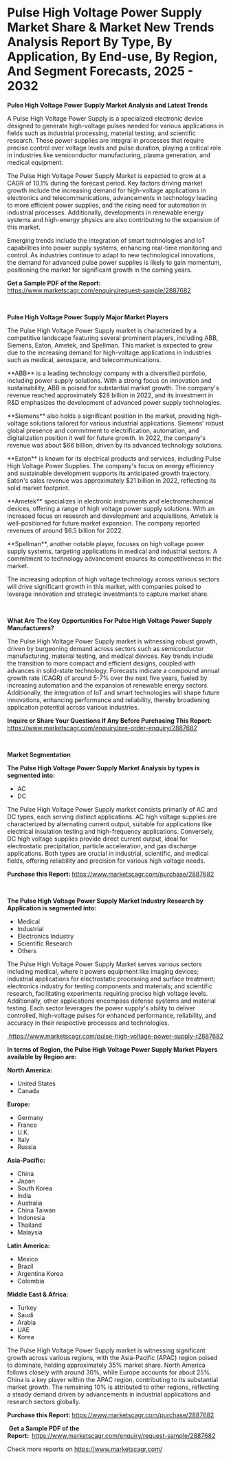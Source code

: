 <p><h1>Pulse High Voltage Power Supply Market Share & Market New Trends Analysis Report By Type, By Application, By End-use, By Region, And Segment Forecasts, 2025 - 2032</h1></p><p><strong>Pulse High Voltage Power Supply Market Analysis and Latest Trends</strong></p>
<p><p>A Pulse High Voltage Power Supply is a specialized electronic device designed to generate high-voltage pulses needed for various applications in fields such as industrial processing, material testing, and scientific research. These power supplies are integral in processes that require precise control over voltage levels and pulse duration, playing a critical role in industries like semiconductor manufacturing, plasma generation, and medical equipment.</p><p>The Pulse High Voltage Power Supply Market is expected to grow at a CAGR of 10.1% during the forecast period. Key factors driving market growth include the increasing demand for high-voltage applications in electronics and telecommunications, advancements in technology leading to more efficient power supplies, and the rising need for automation in industrial processes. Additionally, developments in renewable energy systems and high-energy physics are also contributing to the expansion of this market. </p><p>Emerging trends include the integration of smart technologies and IoT capabilities into power supply systems, enhancing real-time monitoring and control. As industries continue to adapt to new technological innovations, the demand for advanced pulse power supplies is likely to gain momentum, positioning the market for significant growth in the coming years.</p></p>
<p><strong>Get a Sample PDF of the Report:&nbsp;</strong> <a href="https://www.marketscagr.com/enquiry/request-sample/2887682?utm_campaign=3131&utm_medium=2&utm_source=Github&utm_content=ia&utm_term=14032025&utm_id=pulse-high-voltage-power-supply">https://www.marketscagr.com/enquiry/request-sample/2887682</a></p>
<p>&nbsp;</p>
<p><strong>Pulse High Voltage Power Supply Major Market Players</strong></p>
<p><p>The Pulse High Voltage Power Supply market is characterized by a competitive landscape featuring several prominent players, including ABB, Siemens, Eaton, Ametek, and Spellman. This market is expected to grow due to the increasing demand for high-voltage applications in industries such as medical, aerospace, and telecommunications.</p><p>**ABB** is a leading technology company with a diversified portfolio, including power supply solutions. With a strong focus on innovation and sustainability, ABB is poised for substantial market growth. The company's revenue reached approximately $28 billion in 2022, and its investment in R&D emphasizes the development of advanced power supply technologies.</p><p>**Siemens** also holds a significant position in the market, providing high-voltage solutions tailored for various industrial applications. Siemens' robust global presence and commitment to electrification, automation, and digitalization position it well for future growth. In 2022, the company's revenue was about $66 billion, driven by its advanced technology solutions.</p><p>**Eaton** is known for its electrical products and services, including Pulse High Voltage Power Supplies. The company's focus on energy efficiency and sustainable development supports its anticipated growth trajectory. Eaton's sales revenue was approximately $21 billion in 2022, reflecting its solid market footprint.</p><p>**Ametek** specializes in electronic instruments and electromechanical devices, offering a range of high voltage power supply solutions. With an increased focus on research and development and acquisitions, Ametek is well-positioned for future market expansion. The company reported revenues of around $6.5 billion for 2022.</p><p>**Spellman**, another notable player, focuses on high voltage power supply systems, targeting applications in medical and industrial sectors. A commitment to technology advancement ensures its competitiveness in the market.</p><p>The increasing adoption of high voltage technology across various sectors will drive significant growth in this market, with companies poised to leverage innovation and strategic investments to capture market share.</p></p>
<p>&nbsp;</p>
<p><strong>What Are The Key Opportunities For Pulse High Voltage Power Supply Manufacturers?</strong></p>
<p><p>The Pulse High Voltage Power Supply market is witnessing robust growth, driven by burgeoning demand across sectors such as semiconductor manufacturing, material testing, and medical devices. Key trends include the transition to more compact and efficient designs, coupled with advances in solid-state technology. Forecasts indicate a compound annual growth rate (CAGR) of around 5-7% over the next five years, fueled by increasing automation and the expansion of renewable energy sectors. Additionally, the integration of IoT and smart technologies will shape future innovations, enhancing performance and reliability, thereby broadening application potential across various industries.</p></p>
<p><strong>Inquire or Share Your Questions If Any Before Purchasing This Report:</strong> <a href="https://www.marketscagr.com/enquiry/pre-order-enquiry/2887682?utm_campaign=3131&utm_medium=2&utm_source=Github&utm_content=ia&utm_term=14032025&utm_id=pulse-high-voltage-power-supply">https://www.marketscagr.com/enquiry/pre-order-enquiry/2887682</a></p>
<p>&nbsp;</p>
<p><strong>Market Segmentation</strong></p>
<p><strong>The Pulse High Voltage Power Supply Market Analysis by types is segmented into:</strong></p>
<p><ul><li>AC</li><li>DC</li></ul></p>
<p><p>The Pulse High Voltage Power Supply market consists primarily of AC and DC types, each serving distinct applications. AC high voltage supplies are characterized by alternating current output, suitable for applications like electrical insulation testing and high-frequency applications. Conversely, DC high voltage supplies provide direct current output, ideal for electrostatic precipitation, particle acceleration, and gas discharge applications. Both types are crucial in industrial, scientific, and medical fields, offering reliability and precision for various high voltage needs.</p></p>
<p><strong>Purchase this Report:&nbsp;</strong><a href="https://www.marketscagr.com/purchase/2887682?utm_campaign=3131&utm_medium=2&utm_source=Github&utm_content=ia&utm_term=14032025&utm_id=pulse-high-voltage-power-supply">https://www.marketscagr.com/purchase/2887682</a></p>
<p>&nbsp;</p>
<p><strong>The Pulse High Voltage Power Supply Market Industry Research by Application is segmented into:</strong></p>
<p><ul><li>Medical</li><li>Industrial</li><li>Electronics Industry</li><li>Scientific Research</li><li>Others</li></ul></p>
<p><p>The Pulse High Voltage Power Supply Market serves various sectors including medical, where it powers equipment like imaging devices; industrial applications for electrostatic processing and surface treatment; electronics industry for testing components and materials; and scientific research, facilitating experiments requiring precise high voltage levels. Additionally, other applications encompass defense systems and material testing. Each sector leverages the power supply's ability to deliver controlled, high-voltage pulses for enhanced performance, reliability, and accuracy in their respective processes and technologies.</p></p>
<p><a href="https://www.marketscagr.com/pulse-high-voltage-power-supply-r2887682?utm_campaign=3131&utm_medium=2&utm_source=Github&utm_content=ia&utm_term=14032025&utm_id=pulse-high-voltage-power-supply">&nbsp;https://www.marketscagr.com/pulse-high-voltage-power-supply-r2887682</a></p>
<p><strong>In terms of Region, the Pulse High Voltage Power Supply Market Players available by Region are:</strong></p>
<p>
    <p> <strong> North America: </strong>
        <ul>
            <li>United States</li>
            <li>Canada</li>
        </ul>
        </p> 
    <p> <strong> Europe: </strong>
        <ul>
            <li>Germany</li>
            <li>France</li>
            <li>U.K.</li>
            <li>Italy</li>
            <li>Russia</li>
        </ul>
        </p> 
    <p> <strong> Asia-Pacific: </strong>
        <ul>
            <li>China</li>
            <li>Japan</li>
            <li>South Korea</li>
            <li>India</li>
            <li>Australia</li>
            <li>China Taiwan</li>
            <li>Indonesia</li>
            <li>Thailand</li>
            <li>Malaysia</li>
        </ul>
        </p> 
    <p> <strong> Latin America: </strong>
        <ul>
            <li>Mexico</li>
            <li>Brazil</li>
            <li>Argentina Korea</li>
            <li>Colombia</li>
        </ul>
        </p> 
    <p> <strong> Middle East & Africa: </strong>
        <ul>
            <li>Turkey</li>
            <li>Saudi</li>
            <li>Arabia</li>
            <li>UAE</li>
            <li>Korea</li>
        </ul>
    </p>
    </p>
<p><p>The Pulse High Voltage Power Supply market is witnessing significant growth across various regions, with the Asia-Pacific (APAC) region poised to dominate, holding approximately 35% market share. North America follows closely with around 30%, while Europe accounts for about 25%. China is a key player within the APAC region, contributing to its substantial market growth. The remaining 10% is attributed to other regions, reflecting a steady demand driven by advancements in industrial applications and research sectors globally.</p></p>
<p><strong>Purchase this Report: </strong><a href="https://www.marketscagr.com/purchase/2887682?utm_campaign=3131&utm_medium=2&utm_source=Github&utm_content=ia&utm_term=14032025&utm_id=pulse-high-voltage-power-supply">https://www.marketscagr.com/purchase/2887682</a></p>
<p>&nbsp;<strong>Get a Sample PDF of the Report:&nbsp;&nbsp;</strong><a href="https://www.marketscagr.com/enquiry/request-sample/2887682?utm_campaign=3131&utm_medium=2&utm_source=Github&utm_content=ia&utm_term=14032025&utm_id=pulse-high-voltage-power-supply">https://www.marketscagr.com/enquiry/request-sample/2887682</a></p>
<p><strong></strong></p>
<p>Check more reports on <a href="https://www.marketscagr.com/?utm_campaign=3131&utm_medium=2&utm_source=Github&utm_content=ia&utm_term=14032025&utm_id=pulse-high-voltage-power-supply">https://www.marketscagr.com/</a></p>